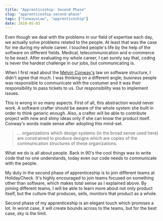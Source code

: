 ```yaml
---
title: "Apprenticeship: Second Phase"
slug: "apprenticeship-second-phase"
tags: ["ConwaysLaw", "apprenticeship"]
date: 2018-05-03
---
```


Even though we deal with the problems in our field of expertise each day, we actually solve problems related to the people. At least that was the case for me during my whole career. I touched people's life by the help of the software on different fields. Medical, telecommunication and e-commerce to be exact. After evaluating my whole career, I can surely say that, coding is never the hardest challenge in our jobs, but communicating is.

When I first read about the [Melvin Conway's](https://en.wikipedia.org/wiki/Melvin_Conway) law on software structure, I didn't agree that much. I was thinking on a different angle; business people was responsible to communicate with the costumer and it was their responsibility to pass tickets to us. Our responsibility was to implement issues.

This is wrong in so many aspects. First of all, this abstraction would never work. A software crafter should be aware of the whole system she built in order to think generic enough. Also, a crafter will be able to contribute project with new and shiny ideas only if she can know the product itself. Conway's words made sense after adopting this mind-set.

> ... organizations which design systems (in the broad sense used here) are constrained to produce designs which are copies of the communication structures of these organizations.

What we do is all about people. Back in 90's the cool things was to write code that no one understands, today even our code needs to communicate with the people.

My duty in the second phase of apprenticeship is to join different teams at HolidayCheck. It's highly encouraged to join teams focused on something other than software, which makes total sense as I explained above. By joining different teams, I will be able to learn more about not only product itself, but the culture that produces, sells, monitors that product as a whole.

Second phase of my apprenticeship is an elegant touch which promises a lot. In worst case, it will create bounds across to the teams, but for the best case, sky is the limit.
